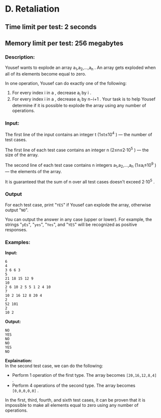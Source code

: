 # D. Retaliation
## Time limit per test: 2 seconds
## Memory limit per test: 256 megabytes
### Description:
Yousef wants to explode an array a<sub>1</sub>,a<sub>2</sub>,…,a<sub>n</sub>
. An array gets exploded when all of its elements become equal to zero.

In one operation, Yousef can do exactly one of the following:

1. For every index i
 in a
, decrease a<sub>i</sub>
 by i
.
2. For every index i
 in a
, decrease a<sub>i</sub>
 by n−i+1
.
Your task is to help Yousef determine if it is possible to explode the array using any number of operations.

### Input:
The first line of the input contains an integer t
 (1≤t≤10<sup>4</sup>
) — the number of test cases.

The first line of each test case contains an integer n
 (2≤n≤2⋅10<sup>5</sup>
) — the size of the array.

The second line of each test case contains n
 integers a<sub>1</sub>,a<sub>2</sub>,…,a<sub>n</sub>
 (1≤a<sub>i</sub>≤10<sup>9</sup>
) — the elements of the array.

It is guaranteed that the sum of n
 over all test cases doesn't exceed 2⋅10<sup>5</sup>
.


### Output
For each test case, print "`YES`" if Yousef can explode the array, otherwise output "`NO`".

You can output the answer in any case (upper or lower). For example, the strings "`yEs`", "`yes`", "`Yes`", and "`YES`" will be recognized as positive responses.

### Examples:
**Input:**
```
6
4
3 6 6 3
5
21 18 15 12 9
10
2 6 10 2 5 5 1 2 4 10
7
10 2 16 12 8 20 4
2
52 101
2
10 2
```
**Output:**
```
NO
YES
NO
NO
YES
NO
```
**Explaination:**  
In the second test case, we can do the following:

- Perform 1
 operation of the first type. The array becomes `[20,16,12,8,4]`
.
- Perform 4
 operations of the second type. The array becomes `[0,0,0,0,0]`
.

In the first, third, fourth, and sixth test cases, it can be proven that it is impossible to make all elements equal to zero using any number of operations.